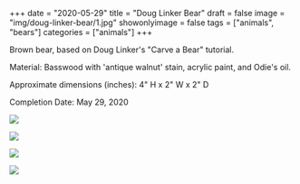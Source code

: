 +++
date = "2020-05-29"
title = "Doug Linker Bear"
draft = false
image = "img/doug-linker-bear/1.jpg"
showonlyimage = false
tags = ["animals", "bears"]
categories = ["animals"]
+++

Brown bear, based on Doug Linker's "Carve a Bear" tutorial.

<!--more-->

Material: Basswood with 'antique walnut' stain, acrylic paint, and Odie's oil.

Approximate dimensions (inches): 4" H x 2" W x 2" D

Completion Date: May 29, 2020

![](../../img/doug-linker-bear/1.jpg)

![](../../img/doug-linker-bear/2.jpg)

![](../../img/doug-linker-bear/3.jpg)

![](../../img/doug-linker-bear/4.jpg)
